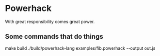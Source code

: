 # Powerhack

With great responsibility comes great power.

## Some commands that do things

make build
./build/powerhack-lang examples/fib.powerhack --output out.js